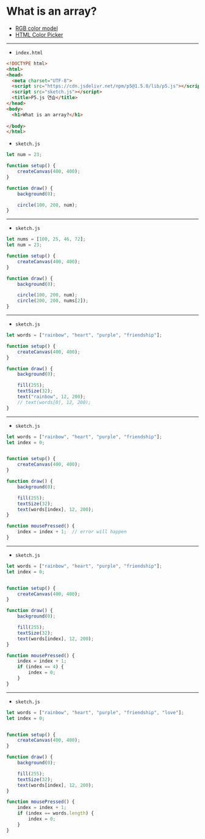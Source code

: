 # What is an array?

- [RGB color model](https://en.wikipedia.org/wiki/RGB_color_model)
- [HTML Color Picker](https://www.w3schools.com/colors/colors_picker.asp)

---

- `index.html`

```html
<!DOCTYPE html>
<html>
<head>
  <meta charset="UTF-8">
  <script src="https://cdn.jsdelivr.net/npm/p5@1.5.0/lib/p5.js"></script>
  <script src="sketch.js"></script>
  <title>P5.js 연습</title>
</head>
<body>
  <h1>What is an array?</h1>
  
</body>
</html>
```


- `sketch.js`

```javascript
let num = 23;

function setup() {
    createCanvas(400, 400);
}

function draw() {
    background(0);

    circle(100, 200, num);
} 
```

---

- `sketch.js`

```javascript
let nums = [100, 25, 46, 72];
let num = 23;

function setup() {
    createCanvas(400, 400);
}

function draw() {
    background(0);

    circle(100, 200, num);
    circle(200, 200, nums[2]);
} 
```


---

- `sketch.js`

```javascript
let words = ["rainbow", "heart", "purple", "friendship"];

function setup() {
    createCanvas(400, 400);
}

function draw() {
    background(0);

    fill(255);
    textSize(32);
    text("rainbow", 12, 200);
    // text(words[0], 12, 200);
} 
```

---

- `sketch.js`

```javascript
let words = ["rainbow", "heart", "purple", "friendship"];
let index = 0;


function setup() {
    createCanvas(400, 400);
}

function draw() {
    background(0);

    fill(255);
    textSize(32);
    text(words[index], 12, 200);
} 

function mousePressed() {
    index = index + 1;  // error will happen
}
```

---

- `sketch.js`

```javascript
let words = ["rainbow", "heart", "purple", "friendship"];
let index = 0;


function setup() {
    createCanvas(400, 400);
}

function draw() {
    background(0);

    fill(255);
    textSize(32);
    text(words[index], 12, 200);
} 

function mousePressed() {
    index = index + 1;  
    if (index == 4) {
        index = 0;
    }
}
```

---

- `sketch.js`

```javascript
let words = ["rainbow", "heart", "purple", "friendship", "love"];
let index = 0;


function setup() {
    createCanvas(400, 400);
}

function draw() {
    background(0);

    fill(255);
    textSize(32);
    text(words[index], 12, 200);
} 

function mousePressed() {
    index = index + 1;  
    if (index == words.length) {
        index = 0;
    }
}
```
